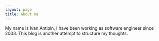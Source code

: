 ```yaml
---
layout: page
title: About me 
---
```


My name is Ivan Antipin, I have been working as software engineer since 2003.
This blog is another attempt to structure my thoughts.